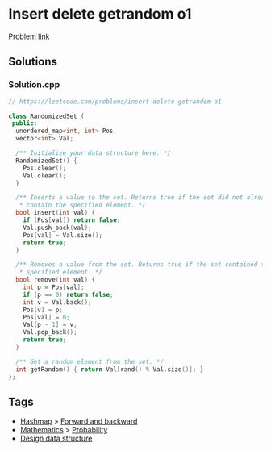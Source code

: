 # Insert delete getrandom o1

[Problem link](https://leetcode.com/problems/insert-delete-getrandom-o1)

## Solutions


### Solution.cpp
```cpp
// https://leetcode.com/problems/insert-delete-getrandom-o1

class RandomizedSet {
 public:
  unordered_map<int, int> Pos;
  vector<int> Val;

  /** Initialize your data structure here. */
  RandomizedSet() {
    Pos.clear();
    Val.clear();
  }

  /** Inserts a value to the set. Returns true if the set did not already
   * contain the specified element. */
  bool insert(int val) {
    if (Pos[val]) return false;
    Val.push_back(val);
    Pos[val] = Val.size();
    return true;
  }

  /** Removes a value from the set. Returns true if the set contained the
   * specified element. */
  bool remove(int val) {
    int p = Pos[val];
    if (p == 0) return false;
    int v = Val.back();
    Pos[v] = p;
    Pos[val] = 0;
    Val[p - 1] = v;
    Val.pop_back();
    return true;
  }

  /** Get a random element from the set. */
  int getRandom() { return Val[rand() % Val.size()]; }
};

```
## Tags

* [Hashmap](/Collections/hashmap.md#hashmap) > [Forward and backward](/Collections/hashmap.md#forward-and-backward)
* [Mathematics](/Collections/mathematics.md#mathematics) > [Probability](/Collections/mathematics.md#probability)
* [Design data structure](/Collections/design-data-structure.md#design-data-structure)
